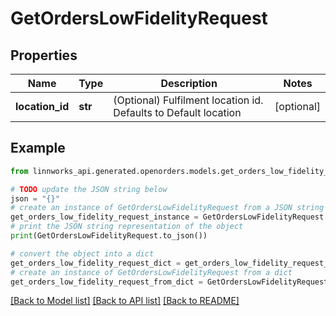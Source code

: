 # GetOrdersLowFidelityRequest


## Properties

Name | Type | Description | Notes
------------ | ------------- | ------------- | -------------
**location_id** | **str** | (Optional) Fulfilment location id. Defaults to Default location | [optional] 

## Example

```python
from linnworks_api.generated.openorders.models.get_orders_low_fidelity_request import GetOrdersLowFidelityRequest

# TODO update the JSON string below
json = "{}"
# create an instance of GetOrdersLowFidelityRequest from a JSON string
get_orders_low_fidelity_request_instance = GetOrdersLowFidelityRequest.from_json(json)
# print the JSON string representation of the object
print(GetOrdersLowFidelityRequest.to_json())

# convert the object into a dict
get_orders_low_fidelity_request_dict = get_orders_low_fidelity_request_instance.to_dict()
# create an instance of GetOrdersLowFidelityRequest from a dict
get_orders_low_fidelity_request_from_dict = GetOrdersLowFidelityRequest.from_dict(get_orders_low_fidelity_request_dict)
```
[[Back to Model list]](../README.md#documentation-for-models) [[Back to API list]](../README.md#documentation-for-api-endpoints) [[Back to README]](../README.md)


